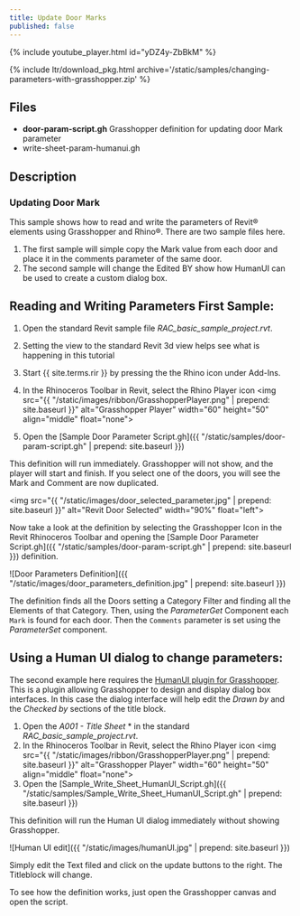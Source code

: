```yaml
---
title: Update Door Marks
published: false
---
```


<!-- intro video -->
{% include youtube_player.html id="yDZ4y-ZbBkM" %}


{% include ltr/download_pkg.html archive='/static/samples/changing-parameters-with-grasshopper.zip' %}


## Files
- **door-param-script.gh** Grasshopper definition for updating door Mark parameter
- write-sheet-param-humanui.gh

## Description

### Updating Door Mark


This sample shows how to read and write the parameters of Revit&reg; elements using Grasshopper and Rhino&reg;. There are two sample files here. 

1. The first sample will simple copy the Mark value from each door and place it in the comments parameter of the same door.
2. The second sample will change the Edited BY show how HumanUI can be used to create a custom dialog box.


## Reading and Writing Parameters First Sample:

1. Open the standard Revit sample file *RAC_basic_sample_project.rvt*.
1. Setting the view to the standard Revit 3d view helps see what is happening in this tutorial 
2. Start {{ site.terms.rir }} by pressing the the Rhino icon under Add-Ins.
3. In the Rhinoceros Toolbar in Revit, select the Rhino Player icon <img src="{{ "/static/images/ribbon/GrasshopperPlayer.png" | prepend: site.baseurl }}" alt="Grasshopper Player"
	 width="60" height="50" align="middle" float="none">
	
3. Open the [Sample Door Parameter Script.gh]({{ "/static/samples/door-param-script.gh" | prepend: site.baseurl }})

This definition will run immediately. Grasshopper will not show, and the player will start and finish. If you select one of the doors, you will see the Mark and Comment are now duplicated.

 <img src="{{ "/static/images/door_selected_parameter.jpg" | prepend: site.baseurl }}" alt="Revit Door Selected"
	 width="90%" float="left">

Now take a look at the definition by selecting the Grasshopper Icon in the Revit Rhinoceros Toolbar and opening the [Sample Door Parameter Script.gh]({{ "/static/samples/door-param-script.gh" | prepend: site.baseurl }}) definition.

![Door Parameters Definition]({{ "/static/images/door_parameters_definition.jpg" | prepend: site.baseurl }})

The definition finds all the Doors setting a Category Filter and finding all the Elements of that Category. Then, using the *ParameterGet* Component each `Mark` is found for each door.  Then the `Comments` parameter is set using the *ParameterSet* component.


## Using a Human UI dialog to change parameters:

The second example here requires the [HumanUI plugin for Grasshopper](https://www.food4rhino.com/app/human-ui). This is a plugin allowing Grasshopper to design and display dialog box interfaces.  In this case the dialog interface will help edit the *Drawn by* and the *Checked by* sections of the title block.

1. Open the *A001 - Title Sheet* * in the standard *RAC_basic_sample_project.rvt*.
2. In the Rhinoceros Toolbar in Revit, select the Rhino Player icon <img src="{{ "/static/images/ribbon/GrasshopperPlayer.png" | prepend: site.baseurl }}" alt="Grasshopper Player"
   width="60" height="50" align="middle" float="none">
3. Open the [Sample_Write_Sheet_HumanUI_Script.gh]({{ "/static/samples/Sample_Write_Sheet_HumanUI_Script.gh" | prepend: site.baseurl }})

This definition will run the Human UI dialog immediately without showing Grasshopper.

![Human UI edit]({{ "/static/images/humanUI.jpg" | prepend: site.baseurl }})

Simply edit the Text filed and click on the update buttons to the right.  The Titleblock will change.

To see how the definition works, just open the Grasshopper canvas and open the script.

